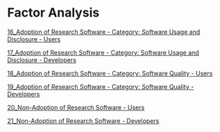 
Factor Analysis
======================

[16_Adoption of Research Software - Category: Software Usage and Disclosure - Users](https://github.com/ericamourao/researchsoftware/blob/main/survey/adoption/notebooks/16_Test_Adoption_SoftwareUsageAndDisclosure_Factor_Analysis_Users.ipynb)


[17_Adoption of Research Software - Category: Software Usage and Disclosure - Developers](https://github.com/ericamourao/researchsoftware/blob/main/survey/adoption/notebooks/17_Test_Adoption_SoftwareUsageAndDisclosure_Factor_Analysis_Developers.ipynb)


[18_Adoption of Research Software - Category: Software Quality - Users](https://github.com/ericamourao/researchsoftware/blob/main/survey/adoption/notebooks/18_Test_Adoption_SoftwareQuality_Factor_Analysis_Users.ipynb)


[19_Adoption of Research Software - Category: Software Quality - Developers](https://github.com/ericamourao/researchsoftware/blob/main/survey/adoption/notebooks/19_Test_Adoption_SoftwareQuality_Factor_Analysis_Developers.ipynb)


[20_Non-Adoption of Research Software - Users](https://github.com/ericamourao/researchsoftware/blob/main/survey/adoption/notebooks/20_Test_Non-Adoption_Factor_Analysis_Users.ipynb)


[21_Non-Adoption of Research Software - Developers](https://github.com/ericamourao/researchsoftware/blob/main/survey/adoption/notebooks/21_Test_Non-Adoption_Factor_Analysis_Developers.ipynb)

